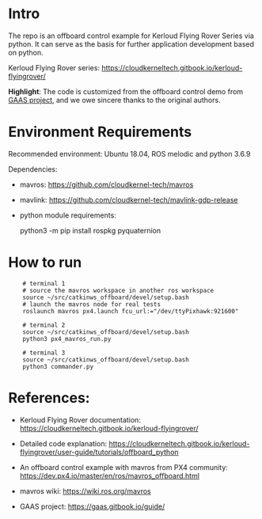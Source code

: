# Intro

The repo is an offboard control example for Kerloud Flying Rover Series via python.
It can serve as the basis for further application development based on python.

Kerloud Flying Rover series: <https://cloudkerneltech.gitbook.io/kerloud-flyingrover/>

**Highlight**: The code is customized from the offboard control demo from [GAAS project](https://gaas.gitbook.io/guide/software-realization-build-your-own-autonomous-drone/build-your-own-autonomous-drone-e01-offboard-control-and-gazebo-simulation>),
and we owe sincere thanks to the original authors.

# Environment Requirements

Recommended environment: Ubuntu 18.04, ROS melodic and python 3.6.9

Dependencies: 
* mavros: <https://github.com/cloudkernel-tech/mavros>
* mavlink: <https://github.com/cloudkernel-tech/mavlink-gdp-release>
* python module requirements:

    python3 -m pip install rospkg pyquaternion

# How to run 

        # terminal 1
        # source the mavros workspace in another ros workspace
        source ~/src/catkinws_offboard/devel/setup.bash
        # launch the mavros node for real tests
        roslaunch mavros px4.launch fcu_url:="/dev/ttyPixhawk:921600"
        
        # terminal 2
        source ~/src/catkinws_offboard/devel/setup.bash
        python3 px4_mavros_run.py
        
        # terminal 3
        source ~/src/catkinws_offboard/devel/setup.bash
        python3 commander.py

# References:

* Kerloud Flying Rover documentation: <https://cloudkerneltech.gitbook.io/kerloud-flyingrover/>

* Detailed code explanation: <https://cloudkerneltech.gitbook.io/kerloud-flyingrover/user-guide/tutorials/offboard_python>

* An offboard control example with mavros from PX4 community: <https://dev.px4.io/master/en/ros/mavros_offboard.html>

* mavros wiki: <https://wiki.ros.org/mavros>

* GAAS project: <https://gaas.gitbook.io/guide/>
